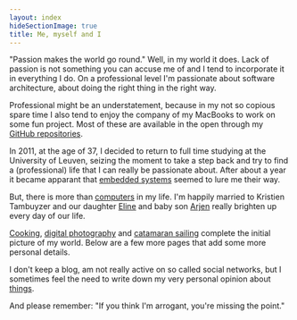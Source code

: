 ```yaml
---
layout: index
hideSectionImage: true
title: Me, myself and I
---
```


"Passion makes the world go round." Well, in my world it does. Lack of passion
is not something you can accuse me of and I tend to incorporate it in
everything I do. On a professional level I'm passionate about software
architecture, about doing the right thing in the right way.

Professional might be an understatement, because in my not so copious spare
time I also tend to enjoy the company of my MacBooks to work on some fun
project. Most of these are available in the open through my [GitHub
repositories](http://github.com/christophevg).

In 2011, at the age of 37, I decided to return to full time studying at the
University of Leuven, seizing the moment to take a step back and try to find a
(professional) life that I can really be passionate about. After about a year
it became apparant that [embedded systems](/embedded) seemed to lure me their
way.

But, there is more than [computers](/it) in my life. I'm happily married to
Kristien Tambuyzer and our daughter [Eline](http://eline.vg) and baby son
[Arjen](http://arjen.vg) really brighten up every day of our life.

[Cooking](/koken), [digital photography](/fotografie) and [catamaran
sailing](/zeilen) complete the initial picture of my world. Below are a few
more pages that add some more personal details.

I don't keep a blog, am not really active on so called social networks, but I
sometimes feel the need to write down my very personal opinion about
[things](./things).

And please remember: "If you think I'm arrogant, you're missing the point."
